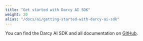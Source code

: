 ```yaml
---
title: "Get started with Darcy AI SDK"
weight: 20
alias: "/docs/ai/getting-started-with-darcy-ai-sdk"
---
```



You can find the Darcy AI SDK and all documentation on [GitHub](https://github.com/darcyai/darcyai-sdk/).
